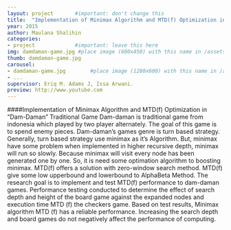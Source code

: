 ```yaml
---
layout: project       #important: don't change this
title:  "Implementation of Minimax Algorithm and MTD(f) Optimization in “Dam-Daman” Traditional Game"
year: 2015
author: Maulana Shalihin
categories:
- project             #important: leave this here
img: damdaman-game.jpg #place image (600x450) with this name in /assets/img/project/
thumb: damdaman-game.jpg
carousel:
- damdaman-game.jpg        #place image (1280x600) with this name in /assets/img/project/carousel/  
- ...
supervisor: Eriq M. Adams J, Issa Arwani.
preview: http://www.youtube.com
---
```

####Implementation of Minimax Algorithm and MTD(f) Optimization in “Dam-Daman” Traditional Game
Dam-daman is traditional game from indonesia which played by two player alternately. The goal of this game is to spend enemy pieces. Dam-daman’s games genre is turn based strategy. Generally, turn based strategy use minimax as it’s Algorithm. But, minimax have some problem when implemented in higher recursive depth, minimax will run so slowly. Because minimax will visit every node has been generated one by one. So, it is need some optimation algorithm to boosting minimax. MTD(f) offers a solution with zero-window search method. MTD(f) give some low upperbound and lowerbound to AlphaBeta Method. The research goal is to implement and test MTD(f) performance to dam-daman games. Performance testing conducted to determine the effect of search depth and height of the board game against the expanded nodes and execution time MTD (f) the checkers game. Based on test results, Minimax algorithm MTD (f) has a reliable performance. Increasing the search depth and board games do not negatively affect the performance of computing.
